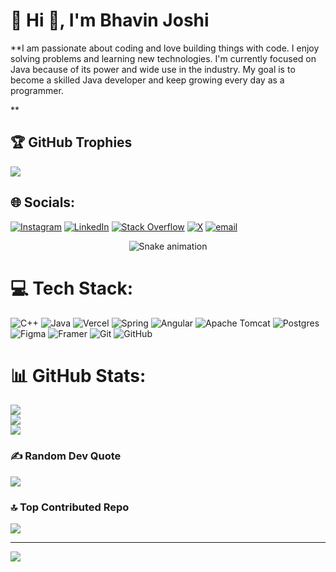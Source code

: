 # 💫 Hi 👋, I'm Bhavin Joshi
**I am passionate about coding and love building things with code. I enjoy solving problems and learning new technologies. I'm currently focused on Java because of its power and wide use in the industry. My goal is to become a skilled Java developer and keep growing every day as a programmer.

**

## 🏆 GitHub Trophies
![](https://github-profile-trophy.vercel.app/?username=Bhavin-0&theme=radical&no-frame=false&no-bg=true&margin-w=4)


## 🌐 Socials:
[![Instagram](https://img.shields.io/badge/Instagram-%23E4405F.svg?logo=Instagram&logoColor=white)](https://instagram.com/__shybean) [![LinkedIn](https://img.shields.io/badge/LinkedIn-%230077B5.svg?logo=linkedin&logoColor=white)](https://linkedin.com/in/bhavin-joshi-a569b9278) [![Stack Overflow](https://img.shields.io/badge/-Stackoverflow-FE7A16?logo=stack-overflow&logoColor=white)](https://stackoverflow.com/users/Bhavin) [![X](https://img.shields.io/badge/X-black.svg?logo=X&logoColor=white)](https://x.com/Bhavin1947) [![email](https://img.shields.io/badge/Email-D14836?logo=gmail&logoColor=white)](mailto:jbhavin401@gmail.com) 

<!-- Snake Game Repo View -->

<div align="center">
  <img src="https://profile-readme-generator.com/assets/snake.svg" alt="Snake animation" />
</div>

# 💻 Tech Stack:
![C++](https://img.shields.io/badge/c++-%2300599C.svg?style=for-the-badge&logo=c%2B%2B&logoColor=white) ![Java](https://img.shields.io/badge/java-%23ED8B00.svg?style=for-the-badge&logo=openjdk&logoColor=white) ![Vercel](https://img.shields.io/badge/vercel-%23000000.svg?style=for-the-badge&logo=vercel&logoColor=white) ![Spring](https://img.shields.io/badge/spring-%236DB33F.svg?style=for-the-badge&logo=spring&logoColor=white) ![Angular](https://img.shields.io/badge/angular-%23DD0031.svg?style=for-the-badge&logo=angular&logoColor=white) ![Apache Tomcat](https://img.shields.io/badge/apache%20tomcat-%23F8DC75.svg?style=for-the-badge&logo=apache-tomcat&logoColor=black) ![Postgres](https://img.shields.io/badge/postgres-%23316192.svg?style=for-the-badge&logo=postgresql&logoColor=white) ![Figma](https://img.shields.io/badge/figma-%23F24E1E.svg?style=for-the-badge&logo=figma&logoColor=white) ![Framer](https://img.shields.io/badge/Framer-black?style=for-the-badge&logo=framer&logoColor=blue) ![Git](https://img.shields.io/badge/git-%23F05033.svg?style=for-the-badge&logo=git&logoColor=white) ![GitHub](https://img.shields.io/badge/github-%23121011.svg?style=for-the-badge&logo=github&logoColor=white)
# 📊 GitHub Stats:
![](https://github-readme-stats.vercel.app/api?username=Bhavin-0&theme=dark&hide_border=false&include_all_commits=true&count_private=true)<br/>
![](https://nirzak-streak-stats.vercel.app/?user=Bhavin-0&theme=dark&hide_border=false)<br/>
![](https://github-readme-stats.vercel.app/api/top-langs/?username=Bhavin-0&theme=dark&hide_border=false&include_all_commits=true&count_private=true&layout=compact)


### ✍️ Random Dev Quote
![](https://quotes-github-readme.vercel.app/api?type=horizontal&theme=radical)

### 🔝 Top Contributed Repo
![](https://github-contributor-stats.vercel.app/api?username=Bhavin-0&limit=5&theme=dark&combine_all_yearly_contributions=true)

---
[![](https://visitcount.itsvg.in/api?id=Bhavin-0&icon=0&color=0)](https://visitcount.itsvg.in)

<!-- Proudly created with GPRM ( https://gprm.itsvg.in ) -->
